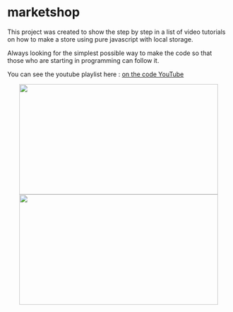 # marketshop

This project was created to show the step by step in a list of video tutorials on how to make a store using pure javascript with local storage.

Always looking for the simplest possible way to make the code so that those who are starting in programming can follow it. 

You can see the youtube playlist here : [on the code YouTube](https://www.youtube.com/playlist?list=PLizlJ35EN043b6tBgQCPM7qdaLdlBYwN4)

<div align="center" display="inline">
<img width="450" height="250" src="https://res.cloudinary.com/pabcode/image/upload/v1673879725/onTheCode/Captura_de_pantalla_2023-01-16_143333_pnzez4.png"></img>
<img width="450" height="250" src="https://res.cloudinary.com/pabcode/image/upload/v1673879727/onTheCode/Captura_de_pantalla_2023-01-16_143442_eeqgev.png"></img>
</div>
